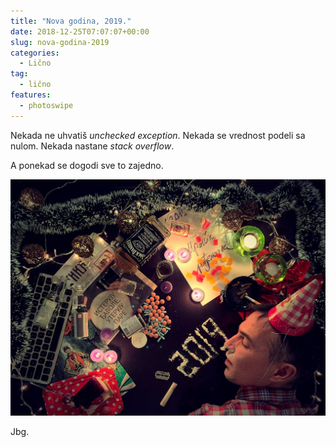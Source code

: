 ```yaml
---
title: "Nova godina, 2019."
date: 2018-12-25T07:07:07+00:00
slug: nova-godina-2019
categories:
  - Lično
tag:
  - lično
features:
  - photoswipe
---
```


Nekada ne uhvatiš _unchecked exception_.
Nekada se vrednost podeli sa nulom.
Nekada nastane _stack overflow_.

A ponekad se dogodi sve to zajedno.

![2018++](2019-medium.jpg)

Jbg.

